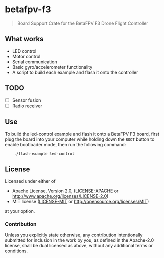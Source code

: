 # betafpv-f3

> Board Support Crate for the BetaFPV F3 Drone Flight Controller

## What works

- LED control
- Motor control
- Serial communication
- Basic gyro/accelerometer functionality
- A script to build each example and flash it onto the controller 

## TODO

- [ ] Sensor fusion
- [ ] Radio receiver

## Use

To build the led-control example and flash it onto a BetaFPV F3 board, first plug the board into your computer while holding down the `BOOT` button to enable bootloader mode, then run the following command:

```bash
    ./flash-example led-control
```
    
## License

Licensed under either of

 * Apache License, Version 2.0, ([LICENSE-APACHE](LICENSE-APACHE) or http://www.apache.org/licenses/LICENSE-2.0)
 * MIT license ([LICENSE-MIT](LICENSE-MIT) or http://opensource.org/licenses/MIT)

at your option.

### Contribution

Unless you explicitly state otherwise, any contribution intentionally submitted
for inclusion in the work by you, as defined in the Apache-2.0 license, shall be dual licensed as above, without any
additional terms or conditions.
